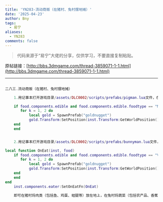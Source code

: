 ```yaml
---
title: 'YN283-流动商贩（在猪村、兔村摆地摊）'
date: '2025-04-23'
author: Bny
tags:
  - 易宁
aliases:
  - YN283
comments: false
---
```


> 代码来源于“易宁”大佬的分享，仅供学习，不要直接复制粘贴。

原帖链接：[http://bbs.3dmgame.com/thread-3859071-1-1.html](http://bbs.3dmgame.com/thread-3859071-1-1.html)

---

```lua  

二八三.流动商贩（在猪村、兔村摆地摊）	1.用记事本打开游戏目录/assets/DLC0002/scripts/prefabs/pigman.lua文件，在local function OnEat(inst, food)的下一行插入以下内容：	if food.components.edible and food.components.edible.foodtype == "MEAT" then	   for k = 1, 2 do		   local gold = SpawnPrefab("goldnugget")		   gold.Transform:SetPosition(inst.Transform:GetWorldPosition())			end	end	2.用记事本打开游戏目录/assets/DLC0002/scripts/prefabs/bunnyman.lua文件，在inst:AddComponent("eater")的下一行插入以下内容：local function OnEat(inst, food)	if food.components.edible and food.components.edible.foodtype == "VEGGIE" then	   for k = 1, 2 do		   local gold = SpawnPrefab("goldnugget")		   gold.Transform:SetPosition(inst.Transform:GetWorldPosition())			end	endend	inst.components.eater:SetOnEatFn(OnEat)	即可在猪村将肉类（包括鱼、鸡蛋、蛙腿等）放在地上，在兔村将蔬菜（包括农产品、香蕉、浆果等）放在地上，它们会自动来买，每个肉类或蔬菜付2个黄金（扔在地上）。如果地图上没有猪村（地上）、兔村（地下一层），可以自己建造猪房、兔房形成

```  

